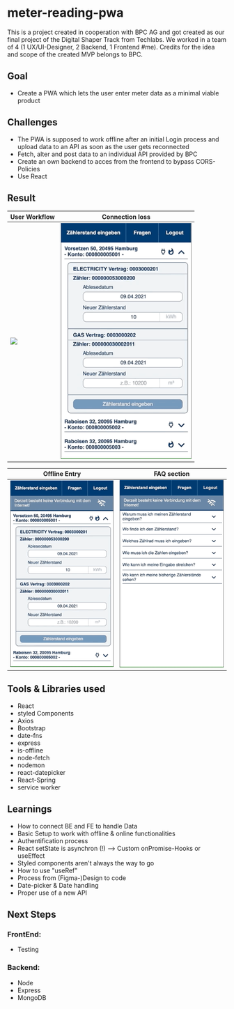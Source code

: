 # meter-reading-pwa
This is a project created in cooperation with BPC AG and got created as our final project of the Digital Shaper Track from Techlabs.
We worked in a team of 4 (1 UX/UI-Designer, 2 Backend, 1 Frontend #me). Credits for the idea and scope of the created MVP belongs to BPC.

## Goal
- Create a PWA which lets the user enter meter data as a minimal viable product

## Challenges
- The PWA is supposed to work offline after an initial Login process and upload data to an API as soon as the user gets reconnected
- Fetch, alter and post data to an individual API provided by BPC
- Create an own backend to acces from the frontend to bypass CORS-Policies
- Use React

## Result
| User Workflow | Connection loss |
| --- | --- |
| <img src="./showcase/userFlow.gif" width="300" /> | <img src="./showcase/ConnectionSwitch.gif" width="300" /> |

| Offline Entry | FAQ section |
| --- | --- |
| <img src="./showcase/OfflineEntry.gif" width="300" /> | <img src="./showcase/FAQ.gif" width="300" /> |

## Tools & Libraries used
- React
- styled Components
- Axios
- Bootstrap
- date-fns
- express
- is-offline
- node-fetch
- nodemon
- react-datepicker
- React-Spring
- service worker

## Learnings
- How to connect BE and FE to handle Data
- Basic Setup to work with offline & online functionalities
- Authentification process
- React setState is asynchron (!) --> Custom onPromise-Hooks or useEffect
- Styled components aren't always the way to go
- How to use "useRef"
- Process from (Figma-)Design to code
- Date-picker & Date handling
- Proper use of a new API

## Next Steps
### FrontEnd:
- Testing

### Backend:
- Node
- Express
- MongoDB
